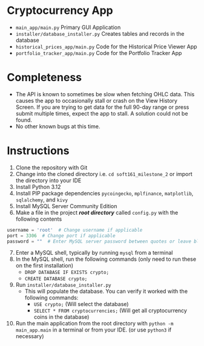 # Cryptocurrency App

- `main_app/main.py` Primary GUI Application
- `installer/database_installer.py` Creates tables and records in the database
- `historical_prices_app/main.py` Code for the Historical Price Viewer App
- `portfolio_tracker_app/main.py` Code for the Portfolio Tracker App

# Completeness

- The API is known to sometimes be slow when fetching OHLC data.
  This causes the app to occasionally stall or crash on
  the View History Screen.
  If you are trying to get data for the full 90-day range or press submit multiple times,
  expect the app to stall.
  A solution could not be found.
- No other known bugs at this time.

# Instructions

1. Clone the repository with Git
2. Change into the cloned directory i.e. `cd soft161_milestone_2` or import the directory into your IDE
3. Install Python 3.12
4. Install PIP package dependencies `pycoingecko`, `mplfinance`, `matplotlib`, `sqlalchemy`, and `kivy`
5. Install MySQL Server Community Edition
6. Make a file in the project ***root directory*** called `config.py` with the following contents

```python
username = 'root'  # Change username if applicable
port = 3306  # Change port if applicable
password = ""  # Enter MySQL server password between quotes or leave blank
```

7. Enter a MySQL shell, typically by running `mysql` from a terminal
8. In the MySQL shell, run the following commands (only need to run these on the first installation)
    - `DROP DATABASE IF EXISTS crypto;`
    - `CREATE DATABASE crypto;`
9. Run `installer/database_installer.py`
    - This will populate the database. You can verify it worked with the following commands:
        - `USE crypto;` (Will select the database)
        - `SELECT * FROM cryptocurrencies;` (Will get all cryptocurrency coins in the database)
10. Run the main application from the root directory with `python -m main_app.main` in a terminal or from your IDE.
    (or use `python3` if necessary)